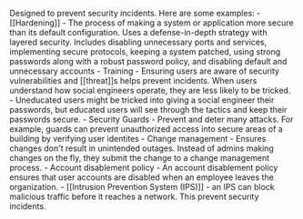 Designed to prevent security incidents. Here are some examples:
	- [[Hardening]] - The process of making a system or application more secure than its default configuration. Uses a defense-in-depth strategy with layered security. Includes disabling unnecessary ports and services, implementing secure protocols, keeping a system patched, using strong passwords along with a robust password policy, and disabling default and unnecessary accounts
	- Training - Ensuring users are aware of security vulnerabilities and [[threat]]s helps prevent incidents. When users understand how social engineers operate, they are less likely to be tricked.
		- Uneducated users might be tricked into giving a social engineer their passwords, but educated users will see through the tactics and keep their passwords secure.
	- Security Guards - Prevent and deter many attacks. For example, guards can prevent unauthorized access into secure areas of a building by verifying user identites
	- Change management - Ensures changes don't result in unintended outages. Instead of admins making changes on the fly, they submit the change to a change management process.
	- Account disablement policy - An account disablement policy ensures that user accounts are disabled when an employee leaves the organization.
	- [[Intrusion Prevention System (IPS)]] - an IPS can block malicious traffic before it reaches a network. This prevent security incidents.